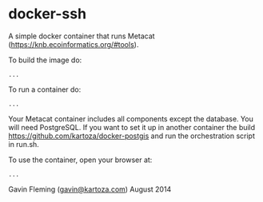 docker-ssh
==========

A simple docker container that runs Metacat (https://knb.ecoinformatics.org/#tools).

To build the image do:

```
...
```

To run a container do:

```
...
```

Your Metacat container includes all components except the database. You will need PostgreSQL. If you want to set it up in another container the build https://github.com/kartoza/docker-postgis and run the orchestration script in run.sh.

To use the container, open your browser at:

```
...
```
Gavin Fleming (gavin@kartoza.com)
August 2014
